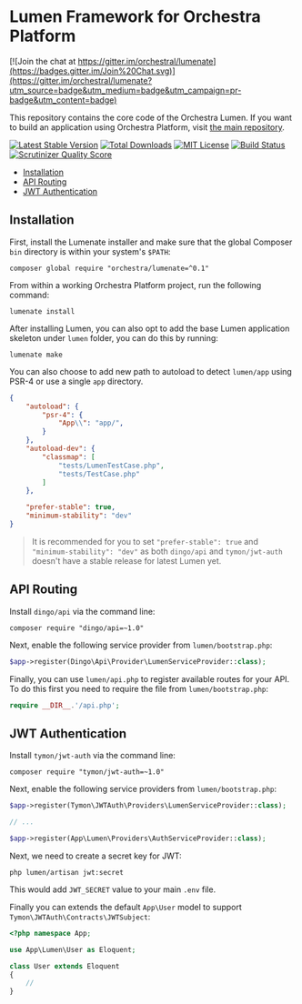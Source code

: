Lumen Framework for Orchestra Platform
==============

[![Join the chat at https://gitter.im/orchestral/lumenate](https://badges.gitter.im/Join%20Chat.svg)](https://gitter.im/orchestral/lumenate?utm_source=badge&utm_medium=badge&utm_campaign=pr-badge&utm_content=badge)

This repository contains the core code of the Orchestra Lumen. If you want to build an application using Orchestra Platform, visit [the main repository](https://github.com/orchestral/platform).

[![Latest Stable Version](https://img.shields.io/github/release/orchestral/lumen.svg?style=flat-square)](https://packagist.org/packages/orchestra/lumen)
[![Total Downloads](https://img.shields.io/packagist/dt/orchestra/lumen.svg?style=flat-square)](https://packagist.org/packages/orchestra/lumen)
[![MIT License](https://img.shields.io/packagist/l/orchestra/lumen.svg?style=flat-square)](https://packagist.org/packages/orchestra/lumen)
[![Build Status](https://img.shields.io/travis/orchestral/lumen/master.svg?style=flat-square)](https://travis-ci.org/orchestral/lumen)
[![Scrutinizer Quality Score](https://img.shields.io/scrutinizer/g/orchestral/lumen/master.svg?style=flat-square)](https://scrutinizer-ci.com/g/orchestral/lumen/)

* [Installation](#installation)
* [API Routing](#api-routing)
* [JWT Authentication](#jwt-authentication)

## Installation

First, install the Lumenate installer and make sure that the global Composer `bin` directory is within your system's `$PATH`:

    composer global require "orchestra/lumenate=^0.1"

From within a working Orchestra Platform project, run the following command:

    lumenate install

After installing Lumen, you can also opt to add the base Lumen application skeleton under `lumen` folder, you can do this by running:

    lumenate make

You can also choose to add new path to autoload to detect `lumen/app` using PSR-4 or use a single `app` directory.

```json
{
    "autoload": {
        "psr-4": {
            "App\\": "app/",
        }
    },
    "autoload-dev": {
        "classmap": [
            "tests/LumenTestCase.php",
            "tests/TestCase.php"
        ]
    },

    "prefer-stable": true,
    "minimum-stability": "dev"
}
```

> It is recommended for you to set `"prefer-stable": true` and `"minimum-stability": "dev"` as both `dingo/api` and `tymon/jwt-auth` doesn't have a stable release for latest Lumen yet.

## API Routing

Install `dingo/api` via the command line:

    composer require "dingo/api=~1.0"

Next, enable the following service provider from `lumen/bootstrap.php`:

```php
$app->register(Dingo\Api\Provider\LumenServiceProvider::class);
```

Finally, you can use `lumen/api.php` to register available routes for your API. To do this first you need to require the file from `lumen/bootstrap.php`:

```php
require __DIR__.'/api.php';
```

## JWT Authentication

Install `tymon/jwt-auth` via the command line:

    composer require "tymon/jwt-auth=~1.0"

Next, enable the following service providers from `lumen/bootstrap.php`:

```php
$app->register(Tymon\JWTAuth\Providers\LumenServiceProvider::class);

// ...

$app->register(App\Lumen\Providers\AuthServiceProvider::class);
```

Next, we need to create a secret key for JWT:

    php lumen/artisan jwt:secret

This would add `JWT_SECRET` value to your main `.env` file.

Finally you can extends the default `App\User` model to support `Tymon\JWTAuth\Contracts\JWTSubject`:

```php
<?php namespace App;

use App\Lumen\User as Eloquent;

class User extends Eloquent
{
    //
}
